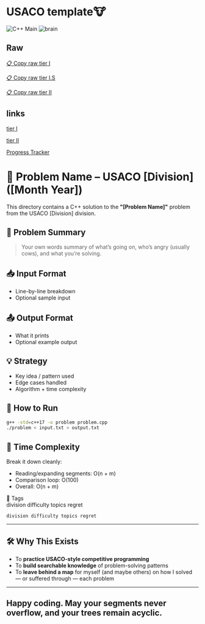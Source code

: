 # USACO template🐮
![C++ Main](https://img.shields.io/badge/-main-blue?logo=cplusplus&logoColor=white&label=C%2B%2B)
![brain](https://img.shields.io/badge/brain-undefined-blue)


## Raw

[📋 Copy raw tier I](https://raw.githubusercontent.com/Quantum-Kayak/USACO-problems/main/05_extras/template.cpp)

[📋 Copy raw tier I.S](https://raw.githubusercontent.com/Quantum-Kayak/USACO-problems/main/05_extras/tierI.S.cpp)

[📋 Copy raw tier II](https://raw.githubusercontent.com/Quantum-Kayak/USACO-problems/main/05_extras/minimal.cpp)

## links

[tier I](https://github.com/Quantum-Kayak/USACO-problems/blob/main/05_extras/template.cpp)

[tier II](https://github.com/Quantum-Kayak/USACO-problems/blob/main/05_extras/minimal.cpp)

[Progress Tracker](https://github.com/Quantum-Kayak/USACO-problems/blob/main/05_extras/list.md)

# 🐄 Problem Name – USACO [Division] ([Month Year])

This directory contains a C++ solution to the **"[Problem Name]"** problem from the USACO [Division] division.

## 📜 Problem Summary
> Your own words summary of what’s going on, who’s angry (usually cows), and what you’re solving.

## 📥 Input Format
- Line-by-line breakdown
- Optional sample input

## 📤 Output Format
- What it prints
- Optional example output

## 💡 Strategy
- Key idea / pattern used
- Edge cases handled
- Algorithm + time complexity

## 🚀 How to Run
```sh
g++ -std=c++17 -o problem problem.cpp
./problem < input.txt > output.txt
```
## 🧠 **Time Complexity**  
Break it down cleanly:

- Reading/expanding segments: O(n + m)  
- Comparison loop: O(100)  
- Overall: O(n + m)
  
🔖 Tags  
division difficulty topics regret

```
division difficulty topics regret
```

---

## 🛠 Why This Exists

- To **practice USACO-style competitive programming**  
- To **build searchable knowledge** of problem-solving patterns  
- To **leave behind a map** for myself (and maybe others) on how I solved — or suffered through — each problem  

---

Happy coding. May your segments never overflow, and your trees remain acyclic.  
---
